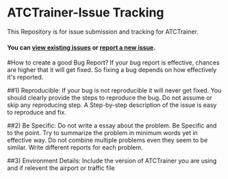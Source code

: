 # ATCTrainer-Issue Tracking

This Repository is for issue submission and tracking for ATCTrainer.
#### You can [view existing issues](https://github.com/collink2451/ATCTrainer-IssueTracking/issues) or [report a new issue](https://github.com/collink2451/ATCTrainer-IssueTracking/issues/new).

#How to create a good Bug Report?
If your bug report is effective, chances are higher that it will get fixed. So fixing a bug depends on how effectively it's reported.

##1) Reproducible:
If your bug is not reproducible it will never get fixed. You should clearly provide the steps to reproduce the bug. Do not assume or skip any reproducing step. A Step-by-step description of the issue is easy to reproduce and fix.

##2) Be Specific:
Do not write a essay about the problem. Be Specific and to the point. Try to summarize the problem in minimum words yet in effective way. Do not combine multiple problems even they seem to be similar. Write different reports for each problem.

##3) Environment Details:
Include the version of ATCTrainer you are using and if relevent the airport or traffic file
